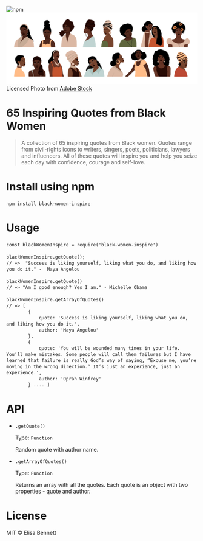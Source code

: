 ![npm](https://img.shields.io/npm/v/black-women-inspire?style=for-the-badge)
![image](portraits-of-women.jpeg)
Licensed Photo from [Adobe Stock](https://stock.adobe.com/)

# 65 Inspiring Quotes from Black Women

> A collection of 65 inspiring quotes from Black women. Quotes range from civil-rights icons to writers, singers, poets, politicians, lawyers and influencers. All of these quotes will inspire you and help you seize each day with confidence, courage and self-love.

# Install using npm

```
npm install black-women-inspire
```

# Usage

```
const blackWomenInspire = require('black-women-inspire')

blackWomenInspire.getQuote();
// =>  "Success is liking yourself, liking what you do, and liking how you do it." -  Maya Angelou

blackWomenInspire.getQuote()
// => "Am I good enough? Yes I am." - Michelle Obama

blackWomenInspire.getArrayOfQuotes()
// => [
        {
            quote: 'Success is liking yourself, liking what you do, and liking how you do it.',
            author: 'Maya Angelou'
        },
        {
            quote: 'You will be wounded many times in your life. You’ll make mistakes. Some people will call them failures but I have learned that failure is really God’s way of saying, “Excuse me, you’re moving in the wrong direction.” It’s just an experience, just an experience.',
            author: 'Oprah Winfrey'
        } .... ]

```

# API

- ```.getQuote()```

    Type: `Function`

    Random quote with author name.

- ```.getArrayOfQuotes()```

    Type: `Function`

    Returns an array with all the quotes. Each quote is an object with two properties - quote and author.


# License

MIT © Elisa Bennett
